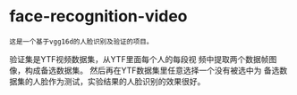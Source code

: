 # face-recognition-video
    这是一个基于vgg16d的人脸识别及验证的项目。
验证集是YTF视频数据集，从YTF里面每个人的每段视
频中提取两个数据帧图像，构成备选数据集。
    然后再在YTF数据集里任意选择一个没有被选中为
备选数据集的人脸作为测试，实验结果的人脸识别的效果很好。
